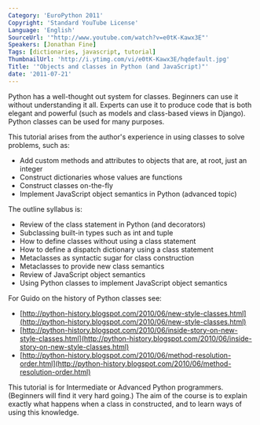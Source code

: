 ```yaml
---
Category: 'EuroPython 2011'
Copyright: 'Standard YouTube License'
Language: 'English'
SourceUrl: '"http://www.youtube.com/watch?v=e0tK-Kawx3E"'
Speakers: [Jonathan Fine]
Tags: [dictionaries, javascript, tutorial]
ThumbnailUrl: 'http://i.ytimg.com/vi/e0tK-Kawx3E/hqdefault.jpg'
Title: '"Objects and classes in Python (and JavaScript)"'
date: '2011-07-21'
---
```

Python has a well-thought out system for classes. Beginners can use it without
understanding it all. Experts can use it to produce code that is both elegant
and powerful (such as models and class-based views in Django). Python classes
can be used for many purposes.

This tutorial arises from the author's experience in using classes to solve
problems, such as:

  * Add custom methods and attributes to objects that are, at root, just an integer
  * Construct dictionaries whose values are functions
  * Construct classes on-the-fly
  * Implement JavaScript object semantics in Python (advanced topic)

The outline syllabus is:

  * Review of the class statement in Python (and decorators)
  * Subclassing built-in types such as int and tuple
  * How to define classes without using a class statement
  * How to define a dispatch dictionary using a class statement
  * Metaclasses as syntactic sugar for class construction
  * Metaclasses to provide new class semantics
  * Review of JavaScript object semantics
  * Using Python classes to implement JavaScript object semantics

For Guido on the history of Python classes see:

  * [http://python-history.blogspot.com/2010/06/new-style-classes.html](http://python-history.blogspot.com/2010/06/new-style-classes.html)
  * [http://python-history.blogspot.com/2010/06/inside-story-on-new-style-classes.html](http://python-history.blogspot.com/2010/06/inside-story-on-new-style-classes.html)
  * [http://python-history.blogspot.com/2010/06/method-resolution-order.html](http://python-history.blogspot.com/2010/06/method-resolution-order.html)

This tutorial is for Intermediate or Advanced Python programmers. (Beginners
will find it very hard going.) The aim of the course is to explain exactly
what happens when a class in constructed, and to learn ways of using this
knowledge.

